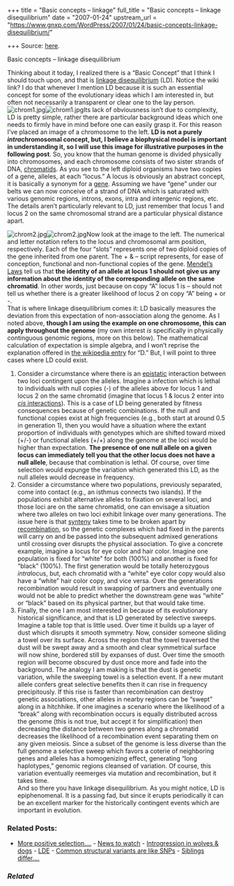 +++
title = "Basic concepts – linkage"
full_title = "Basic concepts – linkage disequilibrium"
date = "2007-01-24"
upstream_url = "https://www.gnxp.com/WordPress/2007/01/24/basic-concepts-linkage-disequilibrium/"

+++
Source: [here](https://www.gnxp.com/WordPress/2007/01/24/basic-concepts-linkage-disequilibrium/).

Basic concepts – linkage disequilibrium

Thinking about it today, I realized there is a “Basic Concept” that I think I should touch upon, and that is [linkage disequilibrium](https://en.wikipedia.org/wiki/Linkage_disequilibrium) (LD). Notice the wiki link? I do that whenever I mention LD because it is such an essential concept for some of the evolutionary ideas which I am interested in, but often not necessarily a transparent or clear one to the lay person.  
![chrom1.jpg](https://i0.wp.com/blogs.discovermagazine.com/gnxp/files/2007/01/chrom1.jpg?resize=260%2C287)![chrom1.jpg](https://i0.wp.com/blogs.discovermagazine.com/gnxp/files/2007/01/chrom1.jpg?resize=260%2C287)Its lack of obviousness isn’t due to complexity, LD is pretty simple, rather there are particular background ideas which one needs to firmly have in mind before one can easily grasp it. For this reason I’ve placed an image of a chromosome to the left. **LD is not a purely *intra*chromosomal concept, but, I believe a biophysical model is important in understanding it, so I will use this image for illustrative purposes in the following post**. So, you know that the human genome is divided physically into chromosomes, and each chromosome consists of two sister strands of DNA, [chromatids](https://en.wikipedia.org/wiki/Chromatids). As you see to the left diploid organisms have two copies of a gene, alleles, at each “locus.” A locus is obviously an abstract concept, it is basically a synonym for a [gene](http://scienceblogs.com/digitalbio/2007/01/what_is_a_gene_my_definition_i.php). Assuming we have “gene” under our belts we can now conceive of a strand of DNA which is saturated with various genomic regions, introns, exons, intra and intergenic regions, etc. The details aren’t particularly relevant to LD, just remember that locus 1 and locus 2 on the same chromosomal strand are a particular physical distance apart.

  
![chrom2.jpg](https://i0.wp.com/blogs.discovermagazine.com/gnxp/files/2007/01/chrom2.jpg?resize=350%2C391)![chrom2.jpg](https://i0.wp.com/blogs.discovermagazine.com/gnxp/files/2007/01/chrom2.jpg?resize=350%2C391)Now look at the image to the left. The numerical and letter notation refers to the locus and chromosomal arm position, respectively. Each of the four “slots” represents one of two diploid copies of the gene inherited from one parent. The + & – script represents, for ease of conception, functional and non-functional copies of the gene. [Mendel’s Laws](https://en.wikipedia.org/wiki/Mendel%27s_Laws) tell us that **the identity of an allele at locus 1 should not give us any information about the identity of the corresponding allele on the same chromatid**. In other words, just because on copy “A” locus 1 is – should not tell us whether there is a greater likelihood of locus 2 on copy “A” being + or -.  
That is where linkage disequilibrium comes it: LD basically measures the deviation from this expectation of non-association along the genome. As I noted above, **though I am using the example on one chromosome, this can apply throughout the genome** (my own interest *is* specifically in physically continguous genomic regions, more on this below). The mathematical calculation of expectation is simple algebra, and I won’t reprise the explanation offered in [the wikipedia entry](https://en.wikipedia.org/wiki/Linkage_disequilibrium) for “D.” But, I will point to three cases where LD could exist.  
1) Consider a circumstance where there is an [epistatic](https://en.wikipedia.org/wiki/Epistasis) interaction between two loci contingent upon the alleles. Imagine a infection which is lethal to individuals with null copies (-) of the alleles above for locus 1 and locus 2 on the same chromatid (imagine that locus 1 & locus 2 enter into [*cis* interactions](https://en.wikipedia.org/wiki/Cis-acting)). This is a case of LD being generated by fitness consequences because of genetic combinations. If the null and functional copies exist at high frequencies (e.g., both start at around 0.5 in generation 1), then you would have a situation where the extant proportion of individuals with genotypes which are shifted toward mixed (+/-) or functional alleles (+/+) along the genome at the loci would be higher than expectation. **The presence of one null allele on a given locus can immediately tell you that the other locus does not have a null allele**, because that combination is lethal. Of course, over time selection would expunge the variation which generated this LD, as the null alleles would decrease in frequency.  
2) Consider a circumstance where two populations, previously separated, come into contact (e.g., an isthmus connects two islands). If the populations exhibit alternative alleles to fixation on several loci, and those loci are on the same chromatid, one can envisage a situation where two alleles on two loci exhibit linkage over many generations. The issue here is that [synteny](https://en.wikipedia.org/wiki/Synteny) takes time to be broken apart by [recombination](https://en.wikipedia.org/wiki/Genetic_recombination), so the genetic complexes which had fixed in the parents will carry on and be passed into the subsequent admixed generations until crossing over disrupts the physical association. To give a concrete example, imagine a locus for eye color and hair color. Imagine one population is fixed for “white” for both (100%) and another is fixed for “black” (100%). The first generation would be totally heterozygous *intra*locus, but, each chromatid with a “white” eye color copy would also have a “white” hair color copy, and vice versa. Over the generations recombination would result in swapping of partners and eventually one would not be able to predict whether the downstream gene was “white” or “black” based on its physical partner, but that would take time.  
3) Finally, the one I am most interested in because of its evolutionary historical significance, and that is LD generated by selective sweeps. Imagine a table top that is little used. Over time it builds up a layer of dust which disrupts it smooth symmetry. Now, consider someone sliding a towel over its surface. Across the region that the towel traversed the dust will be swept away and a smooth and clear symmetrical surface will now shine, bordered still by expanses of dust. Over time the smooth region will become obscured by dust once more and fade into the background. The analogy I am making is that the dust is genetic variation, while the sweeping towel is a selection event. If a new mutant allele confers great selective benefits then it can rise in frequency precipitously. If this rise is faster than recombination can destroy genetic associations, other alleles in nearby regions can be “swept” along in a hitchhike. If one imagines a scenario where the likelihood of a “break” along with recombination occurs is equally distributed across the genome (this is not true, but accept it for simplification) then decreasing the distance between two genes along a chromatid decreases the likelihood of a recombination event separating them on any given meiosis. Since a subset of the genome is less diverse than the full genome a selective sweep which favors a coterie of neighboring genes and alleles has a homogenizing effect, generating “long haplotypes,” genomic regions cleansed of variation. Of course, this variation eventually reemerges via mutation and recombination, but it takes time.  
And so there you have linkage disequilibrium. As you might notice, LD is epiphenomenal. It is a passing fad, but since it erupts periodically it can be an excellent marker for the historically contingent events which are important in evolution.

### Related Posts:

- [More positive
  selection....](https://www.gnxp.com/WordPress/2006/09/10/more-positive-selection/) - [News to
  watch](https://www.gnxp.com/WordPress/2007/01/29/news-to-watch/) - [Introgression in wolves &
  dogs](https://www.gnxp.com/WordPress/2006/07/31/introgression-in-wolves-dogs/) - [LDE](https://www.gnxp.com/WordPress/2005/05/15/lde/) - [Common structural variants are like
  SNPs](https://www.gnxp.com/WordPress/2006/05/11/common-structural-variants-are-like-snps/) - [Siblings
  differ....](https://www.gnxp.com/WordPress/2005/06/20/siblings-differ/)

### *Related*

[](https://www.addtoany.com/add_to/facebook?linkurl=https%3A%2F%2Fwww.gnxp.com%2FWordPress%2F2007%2F01%2F24%2Fbasic-concepts-linkage-disequilibrium%2F&linkname=Basic%20concepts%20%E2%80%93%20linkage%20disequilibrium "Facebook")[](https://www.addtoany.com/add_to/twitter?linkurl=https%3A%2F%2Fwww.gnxp.com%2FWordPress%2F2007%2F01%2F24%2Fbasic-concepts-linkage-disequilibrium%2F&linkname=Basic%20concepts%20%E2%80%93%20linkage%20disequilibrium "Twitter")[](https://www.addtoany.com/add_to/email?linkurl=https%3A%2F%2Fwww.gnxp.com%2FWordPress%2F2007%2F01%2F24%2Fbasic-concepts-linkage-disequilibrium%2F&linkname=Basic%20concepts%20%E2%80%93%20linkage%20disequilibrium "Email")[](https://www.addtoany.com/share)
